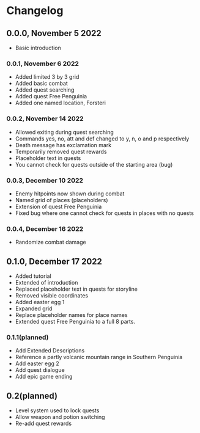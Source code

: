 # Changelog

## 0.0.0, November 5 2022

- Basic introduction

### 0.0.1, November 6 2022

- Added limited 3 by 3 grid
- Added basic combat
- Added quest searching
- Added quest Free Penguinia
- Added one named location, Forsteri

### 0.0.2, November 14 2022

- Allowed exiting during quest searching
- Commands yes, no, att and def changed to y, n, o and p respectively
- Death message has exclamation mark
- Temporarily removed quest rewards
- Placeholder text in quests
- You cannot check for quests outside of the starting area (bug)

### 0.0.3, December 10 2022

- Enemy hitpoints now shown during combat
- Named grid of places (placeholders)
- Extension of quest Free Penguinia
- Fixed bug where one cannot check for quests in places with no quests

### 0.0.4, December 16 2022

- Randomize combat damage

## 0.1.0, December 17 2022

- Added tutorial
- Extended of introduction
- Replaced placeholder text in quests for storyline
- Removed visible coordinates
- Added easter egg 1
- Expanded grid
- Replace placeholder names for place names
- Extended quest Free Penguinia to a full 8 parts.

### 0.1.1(planned)

- Add Extended Descriptions
- Reference a partly volcanic mountain range in Southern Penguinia
- Add easter egg 2
- Add quest dialogue
- Add epic game ending

## 0.2(planned)

- Level system used to lock quests
- Allow weapon and potion switching
- Re-add quest rewards
